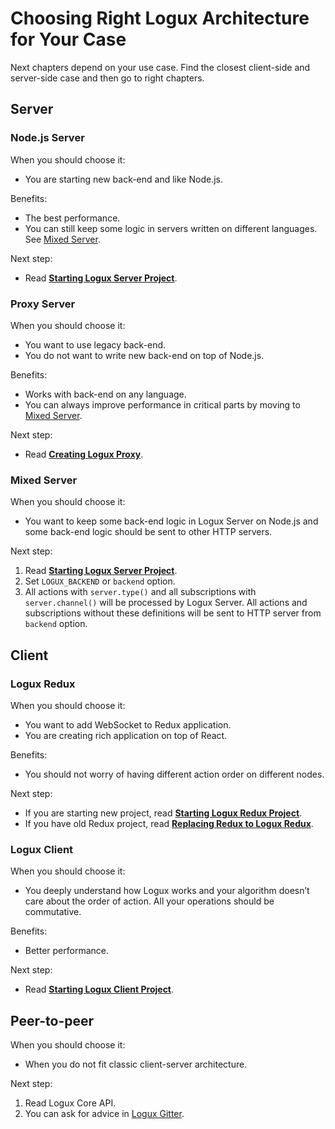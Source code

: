 # Choosing Right Logux Architecture for Your Case

Next chapters depend on your use case. Find the closest client-side
and server-side case and then go to right chapters.


## Server


### Node.js Server

When you should choose it:

* You are starting new back-end and like Node.js.

Benefits:

* The best performance.
* You can still keep some logic in servers written on different languages.
  See [Mixed Server](#mixed-server).

Next step:

* Read **[Starting Logux Server Project](../2-starting/1-creating-server.md)**.

### Proxy Server

When you should choose it:

* You want to use legacy back-end.
* You do not want to write new back-end on top of Node.js.

Benefits:

* Works with back-end on any language.
* You can always improve performance in critical parts by moving
  to [Mixed Server](#mixed-server).

Next step:

* Read **[Creating Logux Proxy](../2-starting/2-creating-proxy.md)**.


### Mixed Server

When you should choose it:

* You want to keep some back-end logic in Logux Server on Node.js
  and some back-end logic should be sent to other HTTP servers.

Next step:

1. Read **[Starting Logux Server Project](../2-starting/1-creating-server.md)**.
2. Set `LOGUX_BACKEND` or `backend` option.
3. All actions with `server.type()` and all subscriptions
   with `server.channel()` will be processed by Logux Server. All actions
   and subscriptions without these definitions will be sent to HTTP server
   from `backend` option.


## Client

### Logux Redux

When you should choose it:

* You want to add WebSocket to Redux application.
* You are creating rich application on top of React.

Benefits:

* You should not worry of having different action order on different nodes.

Next step:

* If you are starting new project, read
  **[Starting Logux Redux Project](../2-starting/3-creating-redux.md)**.
* If you have old Redux project, read
  **[Replacing Redux to Logux Redux](../2-starting/4-replacing-redux.md)**.


### Logux Client

When you should choose it:

* You deeply understand how Logux works and your algorithm doesn’t care about
  the order of action. All your operations should be commutative.

Benefits:

* Better performance.

Next step:

* Read **[Starting Logux Client Project](../2-starting/5-creating-client.md)**.


## Peer-to-peer

When you should choose it:

* When you do not fit classic client-server architecture.

Next step:

1. Read Logux Core API.
2. You can ask for advice in [Logux Gitter](https://gitter.im/logux/logux).
